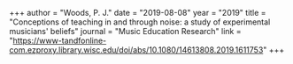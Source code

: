 +++
author = "Woods, P. J."
date = "2019-08-08"
year = "2019"
title = "Conceptions of teaching in and through noise: a study of experimental musicians' beliefs"
journal = "Music Education Research"
link = "https://www-tandfonline-com.ezproxy.library.wisc.edu/doi/abs/10.1080/14613808.2019.1611753"
+++